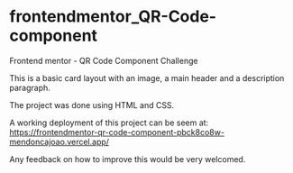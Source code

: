 # frontendmentor_QR-Code-component
Frontend mentor - QR Code Component Challenge

This is a basic card layout with an image, a main header and a description paragraph.

The project was done using HTML and CSS.

A working deployment of this project can be seem at: https://frontendmentor-qr-code-component-pbck8co8w-mendoncajoao.vercel.app/

Any feedback on how to improve this would be very welcomed.
